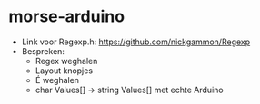 # morse-arduino

- Link voor Regexp.h: https://github.com/nickgammon/Regexp
- Bespreken:
	- Regex weghalen
	- Layout knopjes
	- É weghalen
	- char Values[] -> string Values[] met echte Arduino
